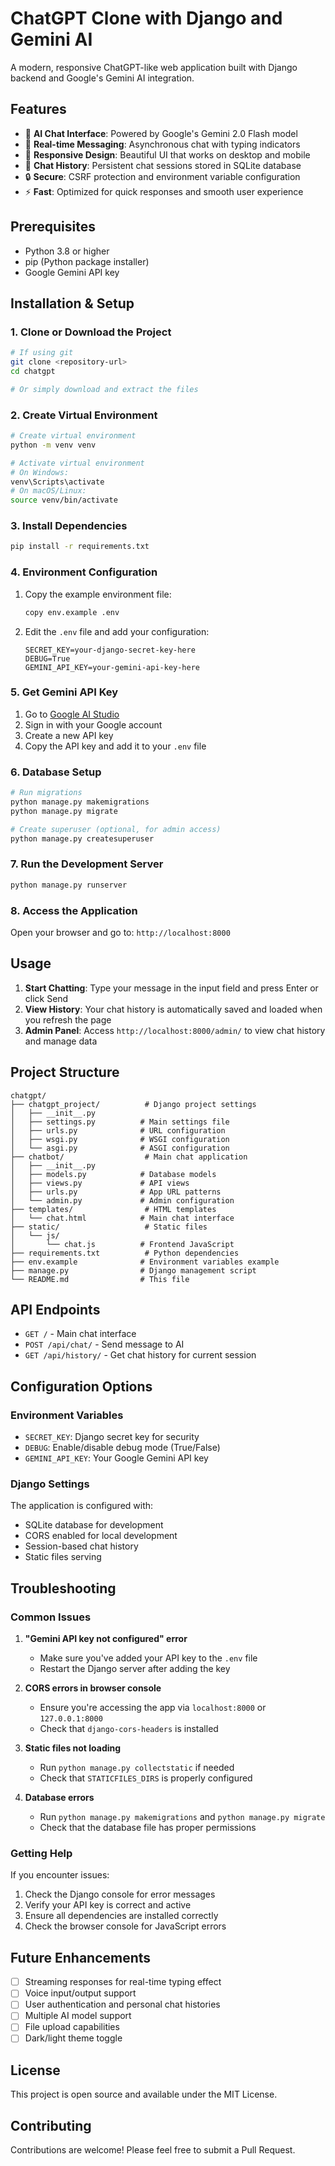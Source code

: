 # ChatGPT Clone with Django and Gemini AI

A modern, responsive ChatGPT-like web application built with Django backend and Google's Gemini AI integration.

## Features

- 🤖 **AI Chat Interface**: Powered by Google's Gemini 2.0 Flash model
- 💬 **Real-time Messaging**: Asynchronous chat with typing indicators
- 📱 **Responsive Design**: Beautiful UI that works on desktop and mobile
- 💾 **Chat History**: Persistent chat sessions stored in SQLite database
- 🔒 **Secure**: CSRF protection and environment variable configuration
- ⚡ **Fast**: Optimized for quick responses and smooth user experience

## Prerequisites

- Python 3.8 or higher
- pip (Python package installer)
- Google Gemini API key

## Installation & Setup

### 1. Clone or Download the Project

```bash
# If using git
git clone <repository-url>
cd chatgpt

# Or simply download and extract the files
```

### 2. Create Virtual Environment

```bash
# Create virtual environment
python -m venv venv

# Activate virtual environment
# On Windows:
venv\Scripts\activate
# On macOS/Linux:
source venv/bin/activate
```

### 3. Install Dependencies

```bash
pip install -r requirements.txt
```

### 4. Environment Configuration

1. Copy the example environment file:
   ```bash
   copy env.example .env
   ```

2. Edit the `.env` file and add your configuration:
   ```
   SECRET_KEY=your-django-secret-key-here
   DEBUG=True
   GEMINI_API_KEY=your-gemini-api-key-here
   ```

### 5. Get Gemini API Key

1. Go to [Google AI Studio](https://makersuite.google.com/app/apikey)
2. Sign in with your Google account
3. Create a new API key
4. Copy the API key and add it to your `.env` file

### 6. Database Setup

```bash
# Run migrations
python manage.py makemigrations
python manage.py migrate

# Create superuser (optional, for admin access)
python manage.py createsuperuser
```

### 7. Run the Development Server

```bash
python manage.py runserver
```

### 8. Access the Application

Open your browser and go to: `http://localhost:8000`

## Usage

1. **Start Chatting**: Type your message in the input field and press Enter or click Send
2. **View History**: Your chat history is automatically saved and loaded when you refresh the page
3. **Admin Panel**: Access `http://localhost:8000/admin/` to view chat history and manage data

## Project Structure

```
chatgpt/
├── chatgpt_project/          # Django project settings
│   ├── __init__.py
│   ├── settings.py          # Main settings file
│   ├── urls.py              # URL configuration
│   ├── wsgi.py              # WSGI configuration
│   └── asgi.py              # ASGI configuration
├── chatbot/                  # Main chat application
│   ├── __init__.py
│   ├── models.py            # Database models
│   ├── views.py             # API views
│   ├── urls.py              # App URL patterns
│   └── admin.py             # Admin configuration
├── templates/                # HTML templates
│   └── chat.html            # Main chat interface
├── static/                   # Static files
│   └── js/
│       └── chat.js          # Frontend JavaScript
├── requirements.txt          # Python dependencies
├── env.example              # Environment variables example
├── manage.py                # Django management script
└── README.md                # This file
```

## API Endpoints

- `GET /` - Main chat interface
- `POST /api/chat/` - Send message to AI
- `GET /api/history/` - Get chat history for current session

## Configuration Options

### Environment Variables

- `SECRET_KEY`: Django secret key for security
- `DEBUG`: Enable/disable debug mode (True/False)
- `GEMINI_API_KEY`: Your Google Gemini API key

### Django Settings

The application is configured with:
- SQLite database for development
- CORS enabled for local development
- Session-based chat history
- Static files serving

## Troubleshooting

### Common Issues

1. **"Gemini API key not configured" error**
   - Make sure you've added your API key to the `.env` file
   - Restart the Django server after adding the key

2. **CORS errors in browser console**
   - Ensure you're accessing the app via `localhost:8000` or `127.0.0.1:8000`
   - Check that `django-cors-headers` is installed

3. **Static files not loading**
   - Run `python manage.py collectstatic` if needed
   - Check that `STATICFILES_DIRS` is properly configured

4. **Database errors**
   - Run `python manage.py makemigrations` and `python manage.py migrate`
   - Check that the database file has proper permissions

### Getting Help

If you encounter issues:
1. Check the Django console for error messages
2. Verify your API key is correct and active
3. Ensure all dependencies are installed correctly
4. Check the browser console for JavaScript errors

## Future Enhancements

- [ ] Streaming responses for real-time typing effect
- [ ] Voice input/output support
- [ ] User authentication and personal chat histories
- [ ] Multiple AI model support
- [ ] File upload capabilities
- [ ] Dark/light theme toggle

## License

This project is open source and available under the MIT License.

## Contributing

Contributions are welcome! Please feel free to submit a Pull Request.
